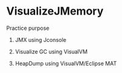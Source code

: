 # VisualizeJMemory
Practice purpose


1. JMX  using Jconsole 

2. Visualize GC using VisualVM 

3. HeapDump using VisualVM/Eclipse MAT
